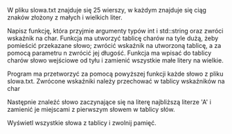 W pliku slowa.txt znajduje się 25 wierszy, w każdym znajduje się ciąg znaków złożony z małych i wielkich liter.

Napisz funkcję, która przyjmie argumenty typów int i std::string oraz zwróci wskaźnik na char.
Funkcja ma utworzyć tablicę charów na tyle dużą, żeby pomieścić przekazane słowo; zwrócić wskaźnik na utworzoną tablicę, a za pomocą parametru n zwrócić jej długość. Funkcja ma wpisać do tablicy charów słowo wejściowe od tyłu i zamienić wszystkie małe litery na wielkie.

Program ma przetworzyć za pomocą powyższej funkcji każde słowo z pliku slowa.txt. Zwrócone wskaźniki należy przechować w tablicy wskaźników na char

Następnie znaleźć słowo zaczynające się na literę najbliższą literze 'A' i zamienić je miejscami z pierwszym słowem w tablicy słów.

Wyświetl wszystkie słowa z tablicy i zwolnij pamięć.

